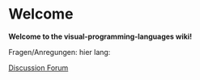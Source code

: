 # Welcome 

**Welcome to the visual-programming-languages wiki!**

Fragen/Anregungen:
hier lang:

[Discussion Forum](https://github.com/Meisterschulen-am-Ostbahnhof-Munchen/visual-programming-languages-docs/discussions)

```{image} img/powerdby4diac_large_light.png
```

